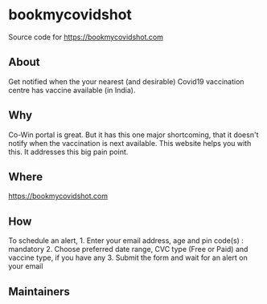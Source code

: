 # bookmycovidshot
Source code for https://bookmycovidshot.com

## About
Get notified when the your nearest (and desirable) Covid19 vaccination
centre has vaccine available (in India). 

## Why
Co-Win portal is great.  But it has this one major shortcoming, that it
doesn't notify when the vaccination is next available.  This website helps
you with this.  It addresses this big pain point.

## Where
https://bookmycovidshot.com

## How
To schedule an alert,
    1. Enter your email address, age and pin code(s) : mandatory
    2. Choose preferred date range, CVC type (Free or Paid) and vaccine type, if you have any
    3. Submit the form and wait for an alert on your email

## Maintainers
<TODO>
